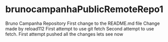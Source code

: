 # brunocampanhaPublicRemoteRepo1
Bruno Campanha Repository
First change to the README.md file
Change made by reload112
First attempt to use git fetch
Second attempt to use fetch. First attempt pushed all the changes lets see now